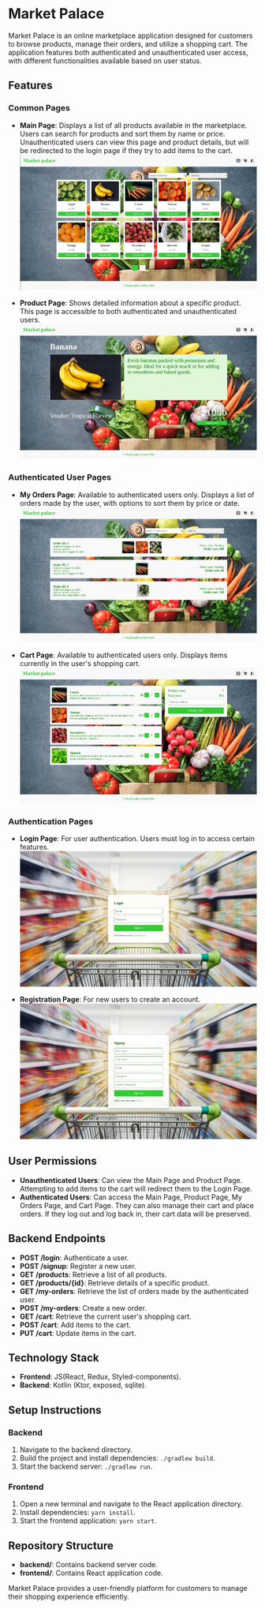 # Market Palace

Market Palace is an online marketplace application designed for customers to browse products, manage
their orders, and utilize a shopping cart. The application features both authenticated and
unauthenticated user access, with different functionalities available based on user status.

## Features

### Common Pages

- **Main Page**: Displays a list of all products available in the marketplace. Users can search for
  products and sort them by name or price. Unauthenticated users can view this page and product
  details, but will be redirected to the login page if they try to add items to the cart.
  ![Main Page](images/main_page.jpg)

- **Product Page**: Shows detailed information about a specific product. This page is accessible to
  both authenticated and unauthenticated users.
  ![Product Page](images/product_page.jpg)

### Authenticated User Pages

- **My Orders Page**: Available to authenticated users only. Displays a list of orders made by the
  user, with options to sort them by price or date.
  ![My Orders Page](images/my_orders.jpg)

- **Cart Page**: Available to authenticated users only. Displays items currently in the user's
  shopping cart.
  ![Cart Page](images/cart.jpg)

### Authentication Pages

- **Login Page**: For user authentication. Users must log in to access certain features.
  ![Login Page](images/login.jpg)

- **Registration Page**: For new users to create an account.
  ![Registration Page](images/signup.jpg)

## User Permissions

- **Unauthenticated Users**: Can view the Main Page and Product Page. Attempting to add items to the
  cart will redirect them to the Login Page.
- **Authenticated Users**: Can access the Main Page, Product Page, My Orders Page, and Cart Page.
  They can also manage their cart and place orders. If they log out and log back in, their cart data
  will be preserved.

## Backend Endpoints

- **POST /login**: Authenticate a user.
- **POST /signup**: Register a new user.
- **GET /products**: Retrieve a list of all products.
- **GET /products/{id}**: Retrieve details of a specific product.
- **GET /my-orders**: Retrieve the list of orders made by the authenticated user.
- **POST /my-orders**: Create a new order.
- **GET /cart**: Retrieve the current user's shopping cart.
- **POST /cart**: Add items to the cart.
- **PUT /cart**: Update items in the cart.

## Technology Stack

- **Frontend**: JS(React, Redux, Styled-components).
- **Backend**: Kotlin (Ktor, exposed, sqlite).

## Setup Instructions

### Backend

1. Navigate to the backend directory.
2. Build the project and install dependencies: `./gradlew build`.
3. Start the backend server: `./gradlew run`.

### Frontend

1. Open a new terminal and navigate to the React application directory.
2. Install dependencies: `yarn install`.
3. Start the frontend application: `yarn start`.

## Repository Structure

- **backend/**: Contains backend server code.
- **frontend/**: Contains React application code.

Market Palace provides a user-friendly platform for customers to manage their shopping experience
efficiently.

